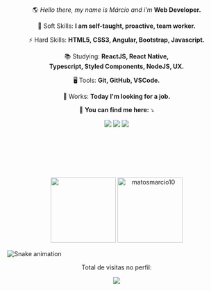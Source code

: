  
<p align="center"> 
 🌎 <em>Hello there, my name is Márcio and i'm </em> <strong>Web Developer.</strong>
</p>

<p align="center">
 🧬 Soft Skills: <strong> I am self-taught, proactive, team worker. </strong>
</p>
 
<p align="center">
 ⚡ Hard Skills: <strong>HTML5, CSS3, Angular, Bootstrap, Javascript. </strong> 
</p> 

<p align="center">
 📚 Studying: <strong>ReactJS, React Native, <br> Typescript, Styled Components, NodeJS, UX.</strong>
</p>

<p align="center">
 🖥️ Tools: <strong>Git, GitHub, VSCode. </strong> 
</p> 
 
<p align="center">
 💼 Works: <strong>Today I'm looking for a job.</strong>
</p>
 
<p align="center">
 📧 <strong>You can find me here:</strong> ⤵️
</p>

<div>
 
<p align="center">
  <a href="https://mail.google.com/mail/u/?authuser=marciomatos1096@gmail.com" alt="Gmail">
  <img src="https://img.shields.io/badge/-Gmail-1C1C1C?style=for-the-badge&logo=Gmail&logoColor=0061C3" /></a>
 
  <a href="https://www.linkedin.com/in/márcio-matos-b7945215b/" alt="Linkedin">
   <img src="https://img.shields.io/badge/LinkedIn-1C1C1C?style=for-the-badge&logo=linkedin&logoColor=0061C3"></a>
 
 
 <a href="https://www.instagram.com/matos_marcio10/" alt="Instagram">
   <img src="https://img.shields.io/badge/Instagram-1C1C1C?style=for-the-badge&logo=instagram&logoColor=0061C3"></a>
 
 </p>
</div>

<br />
<br />
<br /> 
<br /> 
<br />



<p align="center" >
  <img height="150em" src="https://github-readme-stats.vercel.app/api?username=matosmarcio10&show_icons=true&theme=0061C3&bg_color=181818&text_color=fff"  />
  
  <img height="150em" src="https://github-readme-stats.vercel.app/api/top-langs?username=matosmarcio10&show_icons=true&theme=0061C3&bg_color=181818&text_color=fff&layout=compact" alt="matosmarcio10" />
</p>


  
 ![Snake animation](https://github.com/matosmarcio10/matosmarcio10/blob/output/github-contribution-grid-snake.svg)
  
<div align="center">
<p>Total de visitas no perfil:</p>
<p>
    <img src="https://profile-counter.glitch.me/matosmarcio10/count.svg"/>
</p>
</div>
